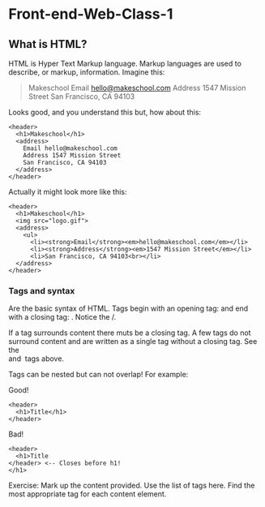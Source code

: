 # Front-end-Web-Class-1

## What is HTML?

HTML is Hyper Text Markup language. Markup languages are used to describe, or markup, information. Imagine this: 

> Makeschool 
> Email
> hello@makeschool.com
> Address
> 1547 Mission Street 
> San Francisco, CA 94103

Looks good, and you understand this but, how about this:

```
<header>
  <h1>Makeschool</h1>
  <address>
    Email hello@makeschool.com
    Address 1547 Mission Street
    San Francisco, CA 94103
  </address>
</header>
```

Actually it might look more like this: 

```
<header>
  <h1>Makeschool</h1>
  <img src="logo.gif">
  <address>
    <ul>
      <li><strong>Email</strong><em>hello@makeschool.com</em></li>
      <li><strong>Address</strong><em>1547 Mission Street</em></li>
      <li>San Francisco, CA 94103<br></li>
  </address>
</header>
```

### Tags and syntax

Are the basic syntax of HTML. Tags begin with an opening tag: <tag> and end with a closing tag: </tag>. Notice the /.

If a tag surrounds content there muts be a closing tag. A few tags do not surround content and are written as a single tag
without a closing tag. See the <br> and <img> tags above. 

Tags can be nested but can not overlap! For example: 

Good!

```
<header>
  <h1>Title</h1>
</header>
```

Bad!

```
<header>
  <h1>Title
</header> <-- Closes before h1!
</h1> 
```

Exercise: Mark up the content provided. Use the list of tags here. Find the most appropriate tag for each content element. 




